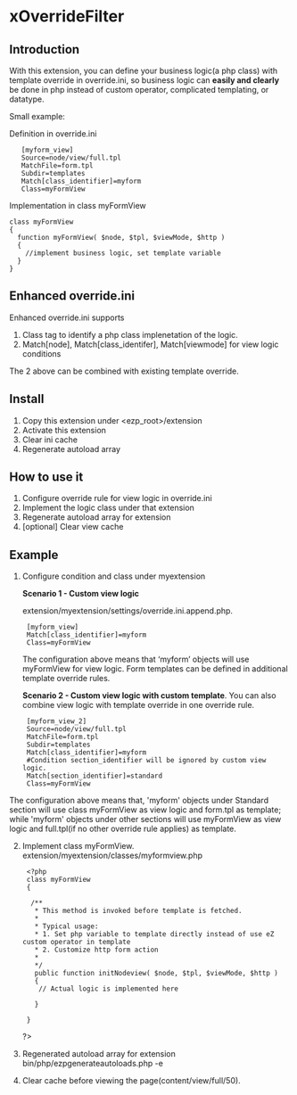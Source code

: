 xOverrideFilter
=================

Introduction
-----------
With this extension, you can define your business logic(a php class) with template override in override.ini, so business logic can **easily and clearly** be done in php instead of custom operator, complicated templating, or datatype.

Small example:

Definition in override.ini

       [myform_view]
       Source=node/view/full.tpl
       MatchFile=form.tpl
       Subdir=templates
       Match[class_identifier]=myform
       Class=myFormView

Implementation in class myFormView

    class myFormView
    {
      function myFormView( $node, $tpl, $viewMode, $http )
      {
        //implement business logic, set template variable
      }
    }

Enhanced override.ini
---------------------
Enhanced override.ini supports

1. Class tag to identify a php class implenetation of the logic.
2. Match[node], Match[class_identifer], Match[viewmode] for view logic conditions

The 2 above can be combined with existing template override.


Install
--------
1. Copy this extension under <ezp_root>/extension
2. Activate this extension
3. Clear ini cache
4. Regenerate autoload array

How to use it
-------------
1. Configure override rule for view logic in override.ini
2. Implement the logic class under that extension
3. Regenerate autoload array for extension
4. [optional] Clear view cache


Example
-------

1. Configure condition and class under myextension

   **Scenario 1 - Custom view logic** 
  
   extension/myextension/settings/override.ini.append.php.

        [myform_view]
        Match[class_identifier]=myform
        Class=myFormView
     
   The configuration above means that ‘myform’ objects will use myFormView for view logic. Form templates can be defined in additional template override rules.

   **Scenario 2 - Custom view logic with custom template**. You can also combine view logic with template override in one override rule. 

        [myform_view_2]
        Source=node/view/full.tpl
        MatchFile=form.tpl
        Subdir=templates
        Match[class_identifier]=myform
        #Condition section_identifier will be ignored by custom view logic.
        Match[section_identifier]=standard
        Class=myFormView
The configuration above means that, 'myform' objects under Standard section will use class myFormView as view logic and form.tpl as template; while 'myform' objects under other sections will use myFormView as view logic and full.tpl(if no other override rule applies) as template.

2. Implement class myFormView.
extension/myextension/classes/myformview.php

        <?php
        class myFormView
        {

         /**
          * This method is invoked before template is fetched.
          *
          * Typical usage:
          * 1. Set php variable to template directly instead of use eZ custom operator in template
          * 2. Customize http form action
          *
          */
          public function initNodeview( $node, $tpl, $viewMode, $http )
          {
           // Actual logic is implemented here
          
          }

        }
      ?>

3. Regenerated autoload array for extension
<php path> bin/php/ezpgenerateautoloads.php -e

4. Clear cache before viewing the page(content/view/full/50).
